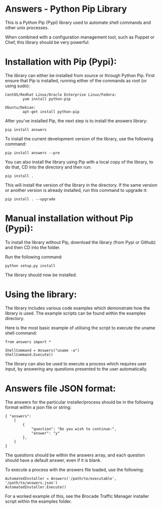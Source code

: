 Answers - Python Pip Library
===============================

This is a Python Pip (Pypi) library used to automate shell commands and other unix processes.

When combined with a configuration management tool, such as Puppet or Chef, this library should be very powerful. 

Installation with Pip (Pypi):
===============================

The library can either be installed from source or through Python Pip. First ensure that Pip is installed, running either of the commands as root (or using sudo): 

	CentOS/Redhat Linux/Oracle Enterprise Linux/Fedora: 
			yum install python-pip 
			
	Ubuntu/Debian: 
			apt-get install python-pip


After you've installed Pip, the next step is to install the answers library:

	pip install answers

To install the current development version of the library, use the following command: 

	pip install answers --pre
	
You can also install the library using Pip with a local copy of the library, to do that, CD into the directory and then run:

	pip install .
	
This will install the version of the library in the directory. If the same version or another version is already installed, run this command to upgrade it:

	pip install . --upgrade
	
Manual installation without Pip (Pypi):
=========================================

To install the library without Pip, download the library (from Pypi or Github) and then CD into the folder. 

Run the following command: 

	python setup.py install
	
The library should now be installed. 
	
Using the library:
===============================

The library includes various code examples which demonstrate how the library is used. The example scripts can be found within the examples directory. 

Here is the most basic example of utilising the script to execute the uname shell command: 

	from answers import *

	ShellCommand = Answers("uname -a")
	ShellCommand.Execute()

The library can also be used to execute a process which requires user input, by answering any questions presented to the user automatically. 

Answers file JSON format: 
===============================

The answers for the particular installer/process should be in the following format within a json file or string: 

	{ "answers": 
		[
			{ 
				"question": "Do you wish to continue:", 
				"answer": "y"
			},
		]
	}

The questions should be within the answers array, and each question should have a default answer, even if it is blank. 

To execute a process with the answers file loaded, use the following: 

	AutomatedInstaller = Answers('/path/to/executable', '/path/to/answers.json')
	AutomatedInstaller.Execute()

For a worked example of this, see the Brocade Traffic Manager installer script within the examples folder. 
